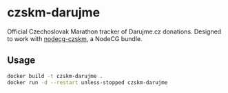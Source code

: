 # czskm-darujme
Official Czechoslovak Marathon tracker of Darujme.cz donations. Designed to work with [nodecg-czskm](https://github.com/KawaiiWafu/nodecg-czskm), a NodeCG bundle.

## Usage

```sh
docker build -t czskm-darujme .
docker run -d --restart unless-stopped czskm-darujme
```
